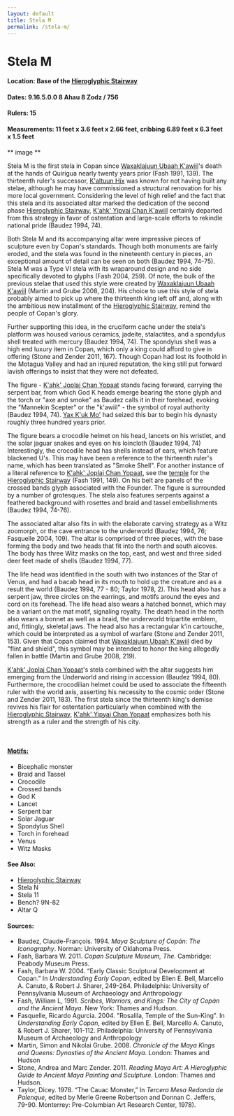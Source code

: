 ```yaml
---
layout: default
title: Stela M
permalink: /stela-m/
---
```


# Stela M

#### <strong>Location:</strong> Base of the <a href="{{site.baseurl}}/hieroglyphic-stairway">Hieroglyphic Stairway</a>
#### <strong>Dates:</strong> 9.16.5.0.0 8 Ahau 8 Zodz / 756
#### <strong>Rulers:</strong> 15
#### <strong>Measurements:</strong> 11 feet x 3.6 feet x 2.66 feet, cribbing 6.89 feet x 6.3 feet x 1.5 feet

** image **

Stela M is the first stela in Copan since <a href="{{site.baseurl}}/waxaklajuun-ubaah-kawiil">Waxaklajuun Ubaah K'awiil</a>'s death at the hands of Quirigua nearly twenty years prior (Fash 1991, 139). The thirteenth ruler's successor, <a href="{{site.baseurl}}/kaltuun-hix">K'altuun Hix</a> was known for not having built any stelae, although he may have commissioned a structural renovation for his more local government. Considering the level of high relief and the fact that this stela and its associated altar marked the dedication of the second phase <a href="{{site.baseurl}}/hieroglyphic-stairway">Hieroglyphic Stairway</a>, <a href="{{site.baseurl}}/kahk-yipyaj-chan-kawiil">K'ahk' Yipyaj Chan K'awiil</a> certainly departed from this strategy in favor of ostentation and large-scale efforts to rekindle national pride (Baudez 1994, 74).

Both Stela M and its accompanying altar were impressive pieces of sculpture even by Copan's standards. Though both monuments are fairly eroded, and the stela was found in the nineteenth century in pieces, an exceptional amount of detail can be seen on both (Baudez 1994, 74-75). Stela M was a Type VI stela with its wraparound design and no side specifically devoted to glyphs (Fash 2004, 259). Of note, the bulk of the previous stelae that used this style were created by <a href="{{site.baseurl}}/waxaklajuun-ubaah-k'awiil">Waxaklajuun Ubaah K'awiil</a> (Martin and Grube 2008, 204). His choice to use this style of stela probably aimed to pick up where the thirteenth king left off and, along with the ambitious new installment of the <a href="{{site.baseurl}}/hieroglyphic-stairway">Hieroglyphic Stairway</a>, remind the people of Copan's glory.

Further supporting this idea, in the cruciform cache under the stela's platform was housed various ceramics, jadeite, stalactites, and a spondylus shell treated with mercury (Baudez 1994, 74). The spondylus shell was a high end luxury item in Copan, which only a king could afford to give in offering (Stone and Zender 2011, 167). Though Copan had lost its foothold in the Motagua Valley and had an injured reputation, the king still put forward lavish offerings to insist that they were not defeated.

The figure - <a href="{{site.baseurl}}/kahk-joplaj-chan-yopaat">K'ahk' Joplaj Chan  Yopaat</a> stands facing forward, carrying the serpent bar, from which God K heads emerge bearing the stone glyph and the torch or "axe and smoke" as Baudez calls it in their forehead, evoking the "Mannekin Scepter" or the "k'awiil" - the symbol of royal authority (Baudez 1994, 74). <a href="{{site.baseurl}}/yax-kuk-mo">Yax K'uk Mo'</a> had seized this bar to begin his dynasty roughly three hundred years prior.

The figure bears a crocodile helmet on his head, lancets on his wristlet, and the solar jaguar snakes and eyes on his loincloth (Baudez 1994, 74) Interestingly, the crocodile head has shells instead of ears, which feature blackened U's. This may have been a reference to the thirteenth ruler's name, which has been translated as "Smoke Shell". For another instance of a literal reference to <a href="{{site.baseurl}}/kahk-joplaj-chan-yopaat">K'ahk' Joplaj Chan Yopaat</a>, see the <a href="{{site.baseurl}}/structure-26">temple</a> for the <a href="{{site.baseurl}}/hieroglyphic-stairway">Hieroglyphic Stairway</a> (Fash 1991, 149). On his belt are panels of the crossed bands glyph associated with the Founder. The figure is surrounded by a number of grotesques. The stela also features serpents against a feathered background with rosettes and braid and tassel embellishments (Baudez 1994, 74-76).

The associated altar also fits in with the elaborate carving strategy as a Witz zoomorph, or the cave entrance to the underworld (Baudez 1994, 76; Fasquelle 2004, 109). The altar is comprised of three pieces, with the base forming the body and two heads that fit into the north and south alcoves. The body has three Witz masks on the top, east, and west and three sided deer feet made of shells (Baudez 1994, 77).

The life head was identified in the south with two instances of the Star of Venus, and had a bacab head in its mouth to hold up the creature and as a result the world (Baudez 1994, 77 - 80; Taylor 1978, 2). This head also has a serpent jaw, three circles on the earrings, and motifs around the eyes and cord on its forehead. The life head also wears a hatched bonnet, which may be a variant on the mat motif, signaling royalty. The death head in the north also wears a bonnet as well as a braid, the underworld tripartite emblem, and, fittingly, skeletal jaws. The head also has a rectangular k'in cartouche, which could be interpreted as a symbol of warfare (Stone and Zender 2011, 153). Given that Copan claimed that <a href="{{site.baseurl}}/waxaklajuun-ubaah-kawiil">Waxaklajuun Ubaah K'awiil</a> died by "flint and shield", this symbol may be intended to honor the king allegedly fallen in battle (Martin and Grube 2008, 219).    

<a href="{{site.baseurl}}/kahk-joplaj-chan-yopaat">K'ahk' Joplaj Chan Yopaat</a>'s stela combined with the altar suggests him emerging from the Underworld and rising in accession (Baudez 1994, 80). Furthermore, the crocodilian helmet could be used to associate the fifteenth ruler with the world axis, asserting his necessity to the cosmic order (Stone and Zender 2011, 183). The first stela since the thirteenth king's demise revives his flair for ostentation particularly when combined with the <a href="{{site.baseurl}}/hieroglyphic-stairway">Hieroglyphic Stairway</a>, <a href="{{site.baseurl}}/kahk-yipyaj-chan-yopaat">K'ahk' Yipyaj Chan Yopaat</a> emphasizes both his strength as a ruler and the strength of his city.

<br>

#### <strong><a href="{{site.baseurl}}/motifs">Motifs:</a></strong>
<ul>
<li>Bicephalic monster</li>
<li>Braid and Tassel</li>
<li>Crocodile</li>
<li>Crossed bands</li>
<li>God K</li>
<li>Lancet</li>
<li>Serpent bar</li>
<li>Solar Jaguar</li>
<li>Spondylus Shell</li>
<li>Torch in forehead</li>
<li>Venus</li>
<li>Witz Masks</li>
</ul>

#### <strong>See Also:</strong>
<ul>
<li><a href="{{site.baseurl}}/hieroglyphic-stairway">Hieroglyphic Stairway</a>
</li>
<li>Stela N</li>
<li>Stela 11</li>
<li>Bench? 9N-82</li>
<li>Altar Q</li>
</ul>

#### <strong>Sources:</strong>
<ul>
<li>Baudez, Claude-François. 1994. <cite>Maya Sculpture of Copán: The Iconography</cite>. Norman: University of Oklahoma Press.</li>  
<li>Fash, Barbara W. 2011. <cite>Copan Sculpture Museum, The</cite>. Cambridge:
    Peabody Museum Press.</li>
<li>Fash, Barbara W. 2004. “Early Classic Sculptural Development at Copan.” In <cite>Understanding Early Copan</cite>, edited by Ellen E. Bell, Marcello A. Canuto, & Robert J. Sharer, 249-264. Philadelphia: University of Pennsylvania Museum of Archaeology and Anthropology</li>
<li>Fash, William L, 1991. <cite>Scribes, Warriors, and Kings: The City of Copán and the Ancient Maya</cite>. New York: Thames and Hudson.</li>
<li>Fasquelle, Ricardo Agurcia. 2004. "Rosalila, Temple of the Sun-King". In <cite>Understanding Early Copan</cite>, edited by Ellen E. Bell, Marcello A. Canuto, & Robert J. Sharer, 101-112. Philadelphia: University of Pennsylvania Museum of Archaeology and Anthropology</li>
<li>Martin, Simon and Nikolai Grube. 2008. <cite>Chronicle of the Maya Kings and
    Queens: Dynasties of the Ancient Maya.</cite> London: Thames and Hudson</li>
<li>Stone, Andrea and Marc Zender. 2011. <cite>Reading Maya Art: A Hieroglyphic Guide to Ancient Maya Painting and Sculpture</cite>. London: Thames and Hudson.</li>
<li>Taylor, Dicey. 1978. “The Cauac Monster,” In <cite>Tercera Mesa Redonda de Palenque</cite>, edited by Merle Greene Robertson and Donnan C. Jeffers, 79-90. Monterrey: Pre-Columbian Art Research Center, 1978).</li>
</ul>

